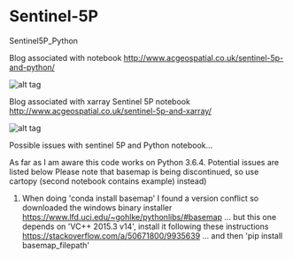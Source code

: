 # Sentinel-5P
Sentinel5P_Python

Blog associated with notebook
http://www.acgeospatial.co.uk/sentinel-5p-and-python/


![alt tag](http://www.acgeospatial.co.uk/wp-content/uploads/2018/07/5p.png)


Blog associated with xarray Sentinel 5P notebook
http://www.acgeospatial.co.uk/sentinel-5p-and-xarray/

![alt tag](http://www.acgeospatial.co.uk/wp-content/uploads/2019/06/05.png)

Possible issues with sentinel 5P and Python notebook...

As far as I am aware this code works on Python 3.6.4. Potential issues are listed below
Please note that basemap is being discontinued, so use cartopy (second notebook contains example) instead)


1. When doing 'conda install basemap' I found a version conflict so downloaded the windows binary installer https://www.lfd.uci.edu/~gohlke/pythonlibs/#basemap … but this one depends on 'VC++ 2015.3 v14', install it following these instructions https://stackoverflow.com/a/50671800/9935639 … and then 'pip install basemap_filepath'
